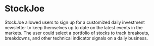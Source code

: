 # StockJoe
StockJoe allowed users to sign up for a customized daily investment newsletter to keep themselves up to date on the latest events in the markets. The user could select a portfolio of stocks to track breakouts, breakdowns, and other technical indicator signals on a daily business.
